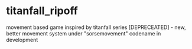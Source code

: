 # titanfall_ripoff
movement based game inspired by titanfall series
[DEPRECEATED] - new, better movement system under "sorsemovement" codename in development
